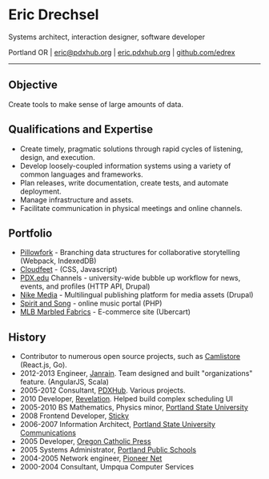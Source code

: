 # Eric Drechsel 

Systems architect, interaction designer, software developer

Portland OR | [eric@pdxhub.org](mailto:eric@pdxhub.org) | [eric.pdxhub.org](http://eric.pdxhub.org) | [github.com/edrex](https://github.com/edrex?tab=activity)

---

## Objective

Create tools to make sense of large amounts of data.

## Qualifications and Expertise

* Create timely, pragmatic solutions through rapid cycles of listening, design, and execution.
* Develop loosely-coupled information systems using a variety of common languages and frameworks.
* Plan releases, write documentation, create tests, and automate deployment.
* Manage infrastructure and assets.
* Facilitate communication in physical meetings and online channels.

## Portfolio

* [Pillowfork](http://pillowfork.com/) - Branching data structures for collaborative storytelling (Webpack, IndexedDB)
* [Cloudfeet](http://cloudfeet.com/) - (CSS, Javascript)
* [PDX.edu](http://pdx.edu/) Channels - university-wide bubble up workflow for news, events, and profiles (HTTP API, Drupal)
* [Nike Media](nike-media.jpg) - Multilingual publishing platform for media assets (Drupal)
* [Spirit and Song](http://spiritandsong.com/) - online music portal (PHP)
* [MLB Marbled Fabrics](http://marbledfabrics.com) - E-commerce site (Ubercart)

<div style="page-break-after:always;"></div>

## History

* Contributor to numerous open source projects, such as [Camlistore](http://camlistore.org) (React.js, Go).
* 2012-2013 Engineer, [Janrain](http://janrain.com/). Team designed and built "organizations" feature. (AngularJS, Scala)
* 2005-2012 Consultant, [PDXHub](http://wiki.pdxhub.org/ops). Various projects.
* 2010 Developer, [Revelation](http://revelationglobal.com/). Helped build complex scheduling UI
* 2005-2010 BS Mathematics, Physics minor, [Portland State University](http://www.mth.pdx.edu)
* 2008 Frontend Developer, [Sticky](http://www.sticky.tv/)
* 2006-2007 Information Architect, [Portland State University Communications](http://www.pdx.edu/university-communications/)
* 2005 Developer, [Oregon Catholic Press](http://ocp.org/)
* 2005 Systems Administrator, [Portland Public Schools](http://www.pps.k12.or.us/)
* 2004-2005 Network engineer, [Pioneer Net](https://web.archive.org/web/20050908000252/http://www.pioneer-net.com/newhome/)
* 2000-2004 Consultant, Umpqua Computer Services
